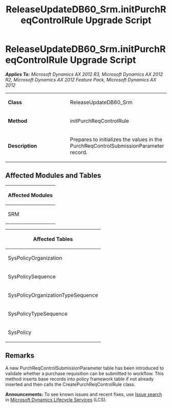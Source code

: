 ﻿---
title: ReleaseUpdateDB60_Srm.initPurchReqControlRule Upgrade Script
TOCTitle: ReleaseUpdateDB60_Srm.initPurchReqControlRule Upgrade Script
ms:assetid: 7159aa2c-bbe3-eb17-a408-7d73f83f916a
ms:mtpsurl: https://msdn.microsoft.com/en-us/library/JJ685780(v=AX.60)
ms:contentKeyID: 49708980
ms.date: 05/18/2015
mtps_version: v=AX.60
---

# ReleaseUpdateDB60\_Srm.initPurchReqControlRule Upgrade Script 


_**Applies To:** Microsoft Dynamics AX 2012 R3, Microsoft Dynamics AX 2012 R2, Microsoft Dynamics AX 2012 Feature Pack, Microsoft Dynamics AX 2012_

<table>
<colgroup>
<col style="width: 50%" />
<col style="width: 50%" />
</colgroup>
<tbody>
<tr class="odd">
<td><p><strong>Class</strong></p></td>
<td><p>ReleaseUpdateDB60_Srm</p></td>
</tr>
<tr class="even">
<td><p><strong>Method</strong></p></td>
<td><p>initPurchReqControlRule</p></td>
</tr>
<tr class="odd">
<td><p><strong>Description</strong></p></td>
<td><p>Prepares to initializes the values in the PurchReqControlSubmissionParameter record.</p></td>
</tr>
</tbody>
</table>


## Affected Modules and Tables

<table>
<colgroup>
<col style="width: 100%" />
</colgroup>
<thead>
<tr class="header">
<th><p>Affected Modules</p></th>
</tr>
</thead>
<tbody>
<tr class="odd">
<td><p>SRM</p></td>
</tr>
</tbody>
</table>


<table>
<colgroup>
<col style="width: 100%" />
</colgroup>
<thead>
<tr class="header">
<th><p>Affected Tables</p></th>
</tr>
</thead>
<tbody>
<tr class="odd">
<td><p>SysPolicyOrganization</p></td>
</tr>
<tr class="even">
<td><p>SysPolicySequence</p></td>
</tr>
<tr class="odd">
<td><p>SysPolicyOrganizationTypeSequence</p></td>
</tr>
<tr class="even">
<td><p>SysPolicyTypeSequence</p></td>
</tr>
<tr class="odd">
<td><p>SysPolicy</p></td>
</tr>
</tbody>
</table>


## Remarks

A new PurchReqControlSubmissionParameter table has been introduced to validate whether a purchase requisition can be submitted to workflow. This method inserts base records into policy framework table if not already inserted and then calls the CreatePurchReqControlRule class.

  
**Announcements:** To see known issues and recent fixes, use [Issue search](http://go.microsoft.com/fwlink/?linkid=389258) in [Microsoft Dynamics Lifecycle Services](http://go.microsoft.com/fwlink/?linkid=306505) (LCS).

